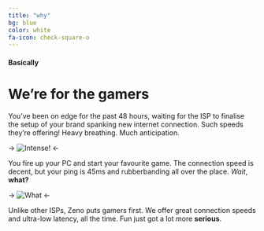 ```yaml
---
title: "why"
bg: blue
color: white
fa-icon: check-square-o
---
```


#### Basically

# We’re for the gamers

You’ve been on edge for the past 48 hours, waiting for the ISP to finalise the setup of your brand spanking new internet connection. Such speeds they’re offering! Heavy breathing. Much anticipation. 

-> ![Intense!](http://i3.kym-cdn.com/photos/images/newsfeed/000/612/917/02d.gif "WOW") <-

You fire up your PC and start your favourite game. The connection speed is decent, but your ping is 45ms and rubberbanding all over the place. *Wait*, **what?**

-> ![What](https://24.media.tumblr.com/ea0deff2a634c1f5503d88d4af298ba1/tumblr_n1sjpnqwic1r6s5zro2_250.gif "what") <-

Unlike other ISPs, Zeno puts gamers first. We offer great connection speeds and ultra-low latency, all the time. Fun just got a lot more **serious**.
